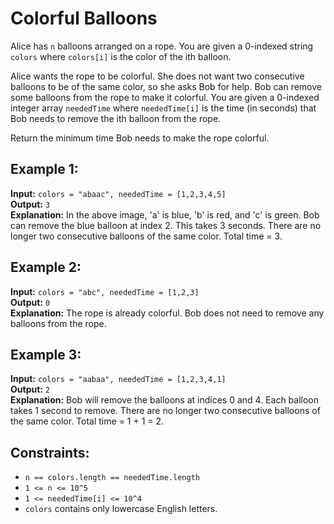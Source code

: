 # Colorful Balloons

Alice has `n` balloons arranged on a rope. You are given a 0-indexed string `colors` where `colors[i]` is the color of the ith balloon.

Alice wants the rope to be colorful. She does not want two consecutive balloons to be of the same color, so she asks Bob for help. Bob can remove some balloons from the rope to make it colorful. You are given a 0-indexed integer array `neededTime` where `neededTime[i]` is the time (in seconds) that Bob needs to remove the ith balloon from the rope.

Return the minimum time Bob needs to make the rope colorful.

## Example 1:

**Input:** `colors = "abaac", neededTime = [1,2,3,4,5]`  
**Output:** `3`  
**Explanation:** In the above image, 'a' is blue, 'b' is red, and 'c' is green. Bob can remove the blue balloon at index 2. This takes 3 seconds. There are no longer two consecutive balloons of the same color. Total time = 3.

## Example 2:

**Input:** `colors = "abc", neededTime = [1,2,3]`  
**Output:** `0`  
**Explanation:** The rope is already colorful. Bob does not need to remove any balloons from the rope.

## Example 3:

**Input:** `colors = "aabaa", neededTime = [1,2,3,4,1]`  
**Output:** `2`  
**Explanation:** Bob will remove the balloons at indices 0 and 4. Each balloon takes 1 second to remove. There are no longer two consecutive balloons of the same color. Total time = 1 + 1 = 2.

## Constraints:

- `n == colors.length == neededTime.length`
- `1 <= n <= 10^5`
- `1 <= neededTime[i] <= 10^4`
- `colors` contains only lowercase English letters.
